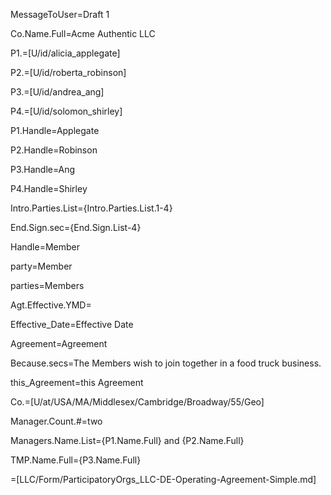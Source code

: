 MessageToUser=Draft 1

Co.Name.Full=Acme Authentic LLC

P1.=[U/id/alicia_applegate]

P2.=[U/id/roberta_robinson]

P3.=[U/id/andrea_ang]

P4.=[U/id/solomon_shirley]

P1.Handle=Applegate

P2.Handle=Robinson

P3.Handle=Ang

P4.Handle=Shirley

Intro.Parties.List={Intro.Parties.List.1-4}

End.Sign.sec={End.Sign.List-4}

Handle=Member

party=Member

parties=Members

Agt.Effective.YMD=

Effective_Date=Effective Date

Agreement=Agreement

Because.secs=The Members wish to join together in a food truck business.

this_Agreement=this Agreement

Co.=[U/at/USA/MA/Middlesex/Cambridge/Broadway/55/Geo]

Manager.Count.#=two

Managers.Name.List={P1.Name.Full} and {P2.Name.Full}

TMP.Name.Full={P3.Name.Full}

=[LLC/Form/ParticipatoryOrgs_LLC-DE-Operating-Agreement-Simple.md]